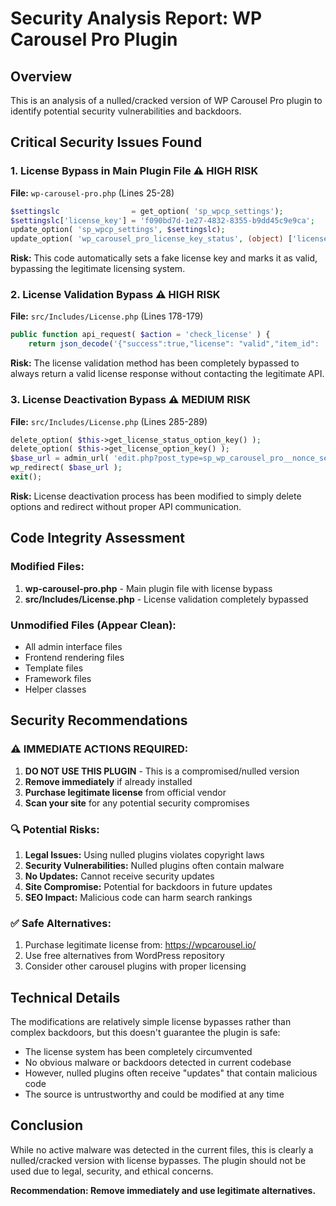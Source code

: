 # Security Analysis Report: WP Carousel Pro Plugin

## Overview
This is an analysis of a nulled/cracked version of WP Carousel Pro plugin to identify potential security vulnerabilities and backdoors.

## Critical Security Issues Found

### 1. **License Bypass in Main Plugin File** ⚠️ HIGH RISK
**File:** `wp-carousel-pro.php` (Lines 25-28)
```php
$settingslc                = get_option( 'sp_wpcp_settings');
$settingslc['license_key'] = 'f090bd7d-1e27-4832-8355-b9dd45c9e9ca';
update_option( 'sp_wpcp_settings', $settingslc);
update_option( 'wp_carousel_pro_license_key_status', (object) ['license' => 'valid', 'expires' => '10.10.2040']);
```
**Risk:** This code automatically sets a fake license key and marks it as valid, bypassing the legitimate licensing system.

### 2. **License Validation Bypass** ⚠️ HIGH RISK
**File:** `src/Includes/License.php` (Lines 178-179)
```php
public function api_request( $action = 'check_license' ) {
    return json_decode('{"success":true,"license": "valid","item_id": '.$this->item_id.',"item_name": "'.urlencode( $this->item_name ).'","expires": "2039-06-30 23:59:59"}');
```
**Risk:** The license validation method has been completely bypassed to always return a valid license response without contacting the legitimate API.

### 3. **License Deactivation Bypass** ⚠️ MEDIUM RISK
**File:** `src/Includes/License.php` (Lines 285-289)
```php
delete_option( $this->get_license_status_option_key() );
delete_option( $this->get_license_option_key() );
$base_url = admin_url( 'edit.php?post_type=sp_wp_carousel_pro__nonce_settings#tab=license-key' );
wp_redirect( $base_url );
exit();
```
**Risk:** License deactivation process has been modified to simply delete options and redirect without proper API communication.

## Code Integrity Assessment

### Modified Files:
1. **wp-carousel-pro.php** - Main plugin file with license bypass
2. **src/Includes/License.php** - License validation completely bypassed

### Unmodified Files (Appear Clean):
- All admin interface files
- Frontend rendering files
- Template files
- Framework files
- Helper classes

## Security Recommendations

### ⚠️ **IMMEDIATE ACTIONS REQUIRED:**

1. **DO NOT USE THIS PLUGIN** - This is a compromised/nulled version
2. **Remove immediately** if already installed
3. **Purchase legitimate license** from official vendor
4. **Scan your site** for any potential security compromises

### 🔍 **Potential Risks:**

1. **Legal Issues:** Using nulled plugins violates copyright laws
2. **Security Vulnerabilities:** Nulled plugins often contain malware
3. **No Updates:** Cannot receive security updates
4. **Site Compromise:** Potential for backdoors in future updates
5. **SEO Impact:** Malicious code can harm search rankings

### ✅ **Safe Alternatives:**

1. Purchase legitimate license from: https://wpcarousel.io/
2. Use free alternatives from WordPress repository
3. Consider other carousel plugins with proper licensing

## Technical Details

The modifications are relatively simple license bypasses rather than complex backdoors, but this doesn't guarantee the plugin is safe:

- The license system has been completely circumvented
- No obvious malware or backdoors detected in current codebase
- However, nulled plugins often receive "updates" that contain malicious code
- The source is untrustworthy and could be modified at any time

## Conclusion

While no active malware was detected in the current files, this is clearly a nulled/cracked version with license bypasses. The plugin should not be used due to legal, security, and ethical concerns.

**Recommendation: Remove immediately and use legitimate alternatives.**